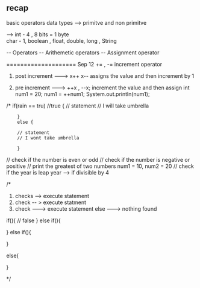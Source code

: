 ## recap 

basic operators 
data types --> 
primitve and non primitve 

--> int - 4 ,  8 bits = 1 byte  
char - 1,
boolean 
, float, 
double, long , String 

-- Operators 
-- Arithemetic operators 
-- Assignment operator 


====================
Sep 12 
+= , -=
increment operator
1. post increment   ---> x++   x-- 
assigns the value and then increment by 1 

2. pre increment   ---> ++x , --x;
increment the value and then assign
   int num1 = 20;
   num1 = ++num1;
   System.out.println(num1);



/*
if(rain == tru)  //true
{
// statement
// I will take umbrella

        }
        else {

        // statement
        // I wont take umbrella 

        }

// check if the number is even or odd
// check if the number is negative or positive
// print the greatest of two numbers num1 = 10, num2 = 20
// check if the year is leap year  --> if divisible by 4



/*
1. checks --> execute statement
2. check  -- > execute statment
3. check ---> execute statement
   else ---> nothing found

if(){
// false
}
else if(){

}
else if(){

}

else{

}


*/